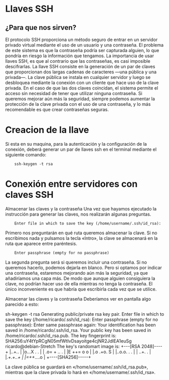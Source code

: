 # Llaves SSH

## ¿Para que nos sirven?

El protocolo SSH proporciona un método seguro de entrar en un servidor privado virtual mediante
el uso de un usuario y una contraseña. El problema de este sistema es que la contraseña podría ser
capturada alguien, lo que pondría en riesgo la información que tengamos. La importancia de usar
llaves SSH, es que al contrario que las contraseñas, es casi imposible descifrarlas.
La llave SSH consiste en la generación de un par de claves que proporcionan dos largas cadenas de
caracteres —una pública y una privada—. La clave pública se instala en cualquier servidor y luego
se desbloquea mediante la conexión con un cliente que hace uso de la clave privada. En el caso de
que las dos claves coincidan, el sistema permite el acceso sin necesidad de tener que utilizar
ninguna contraseña.
Si queremos mejorar aún más la seguridad, siempre podemos aumentar la protección de la clave
privada con el uso de una contraseña, y lo más recomendable es que crear contraseñas seguras.


# Creacion de la llave

Si esta en su maquina, para la autenticación y la configuración de la conexión, deberá generar un
par de llaves ssh en el terminal mediante el siguiente comando:

		ssh-keygen -t rsa


# Conexión entre servidores con claves SSH

Almacenar las claves y la contraseña
Una vez que hayamos ejecutado la instrucción para generar las claves, nos realizarán algunas
preguntas.

		Enter file in which to save the key (/home/username/.ssh/id_rsa):

Primero nos preguntarán en qué ruta queremos almacenar la clave. Si no escribimos nada y
pulsamos la tecla «Intro», la clave se almacenará en la ruta que aparece entre paréntesis.

		Enter passphrase (empty for no passphrase)

La segunda pregunta será si queremos incluir una contraseña. Si no queremos hacerlo, podemos
dejarla en blanco. Pero si optamos por indicar una contraseña, estaremos mejorando aún más la
seguridad, ya que añadiríamos una capa más. De modo que aunque alguien consiguiera la clave, no
podrían hacer uso de ella mientras no tenga la contraseña. El único inconveniente es que habría que
escribirla cada vez que se utilice.


Almacenar las claves y la contraseña Deberíamos ver en pantalla algo parecido a esto:


sh-keygen -t rsa
Generating public/private rsa key pair.
Enter file in which to save the key (/home/ricardo/.ssh/id_rsa):
Enter passphrase (empty for no passphrase):
Enter same passphrase again:
Your identification has been saved in /home/ricardo/.ssh/id_rsa.
Your public key has been saved in /home/ricardo/.ssh/id_rsa.pub.
The key fingerprint is:
SHA256:uY4tYpRCgN05mfWtIvDsayoitge4cjNR2JdIEA1euSg ricardo@debian-Stretch
The key's randomart image is:
+---[RSA 2048]----+
|..+*.*.
|
|o...X . .
|
| .o= + .. .
|
|E ++= o o
|
|.o .+o. S
|
|..o.o. . .
|
| ..+. .
|
|*.+.+..+
|
|=++*....o
|
+----[SHA256]-----+



La clave pública se guardará en «/home/username/.ssh/id_rsa.pub», mientras que la clave privada lo
hará en «/home/username/.ssh/id_rsa».
